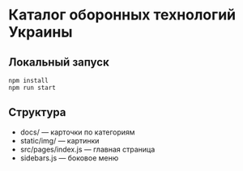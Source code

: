 
# Каталог оборонных технологий Украины

## Локальный запуск

```
npm install
npm run start
```

## Структура

- docs/ — карточки по категориям
- static/img/ — картинки
- src/pages/index.js — главная страница
- sidebars.js — боковое меню
